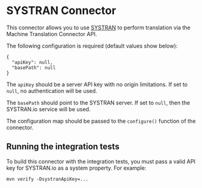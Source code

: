 # SYSTRAN Connector

This connector allows you to use [SYSTRAN](https://platform.systran.net/) to perform translation via the Machine Translation Connector API.

The following configuration is required (default values show below):

    {
      "apiKey": null,
      "basePath": null
    }

The `apiKey` should be a server API key with no origin limitations. If set to `null`, no authentication will be used.

The `basePath` should point to the SYSTRAN server. If set to `null`, then the SYSTRAN.io service will be used.

The configuration map should be passed to the `configure()` function of the connector.

## Running the integration tests

To build this connector with the integration tests, you must pass a valid API key for SYSTRAN.io as a system property. For example:

    mvn verify -DsystranApiKey=...